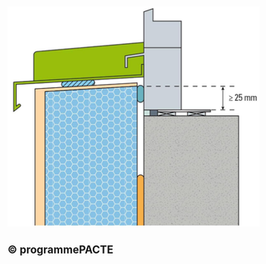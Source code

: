 ![](<images/Fenêtres avec isolation thermique par l'extérieur - neuf et rénovation - 3/_page_0_Picture_0.jpeg>)

## © programmePACTE